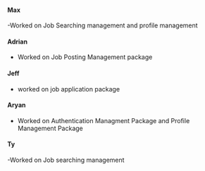 #### Max
-Worked on Job Searching management and profile management

#### Adrian
- Worked on Job Posting Management package
#### Jeff
- worked on job application package

#### Aryan
- Worked on Authentication Managment Package and Profile Management Package
#### Ty
-Worked on Job searching management

